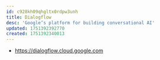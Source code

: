 ```yaml
---
id: c928kh09qhgltx0rdpw3unh
title: Dialogflow
desc: 'Google’s platform for building conversational AI'
updated: 1751392392770
created: 1751392340013
---
```


- https://dialogflow.cloud.google.com